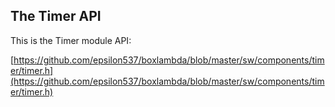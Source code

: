 ## The Timer API

This is the Timer module API:

[https://github.com/epsilon537/boxlambda/blob/master/sw/components/timer/timer.h](https://github.com/epsilon537/boxlambda/blob/master/sw/components/timer/timer.h)

